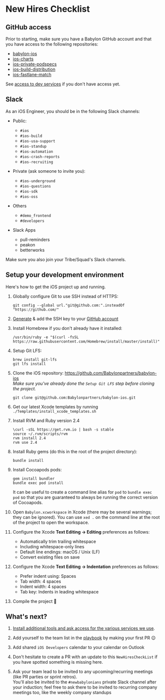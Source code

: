 # New Hires Checklist

## GitHub access

Prior to starting, make sure you have a Babylon GitHub account and that you have access to the following repositories:

- [babylon-ios](https://github.com/Babylonpartners/babylon-ios)
- [ios-charts](https://github.com/Babylonpartners/ios-charts)
- [ios-private-podspecs](https://github.com/Babylonpartners/ios-private-podspecs)
- [ios-build-distribution](https://github.com/Babylonpartners/ios-build-distribution)
- [ios-fastlane-match](https://github.com/Babylonpartners/ios-fastlane-match)

See [access to dev services](ToolsAndServices.md) if you don't have access yet.

## Slack

As an iOS Engineer, you should be in the following Slack channels:

* Public:
	- `#ios`
	- `#ios-build`
	- `#ios-usa-support`
	- `#ios-standup`
	- `#ios-automation`
	- `#ios-crash-reports`
	- `#ios-recruiting`

* Private (ask someone to invite you):
	- `#ios-underground`
	- `#ios-questions`
	- `#ios-sdk`
	- `#ios-oss`

* Others
	- `#demo_frontend`
	- `#developers`

* Slack Apps
	- pull-reminders
	- peakon
	- betterworks

Make sure you also join your Tribe/Squad's Slack channels.

## Setup your development environment

Here's how to get the iOS project up and running.

1. Globally configure Git to use SSH instead of HTTPS:
     ```
     git config --global url."git@github.com:".insteadOf "https://github.com/"
     ```
     
1. [Generate](https://help.github.com/en/articles/generating-a-new-ssh-key-and-adding-it-to-the-ssh-agent#generating-a-new-ssh-key) & add the SSH key to your [GitHub account](https://help.github.com/en/articles/adding-a-new-ssh-key-to-your-github-account)

1. Install Homebrew if you don't already have it installed:    
     ```
     /usr/bin/ruby -e "$(curl -fsSL https://raw.githubusercontent.com/Homebrew/install/master/install)"
     ```

1. Setup Git LFS:
     ```
     brew install git-lfs
     git lfs install
     ```

1. Clone the iOS repository: https://github.com/Babylonpartners/babylon-ios  
*Make sure you've already done the `Setup Git LFS` step before cloning the project.*
     ```
     git clone git@github.com:Babylonpartners/babylon-ios.git
     ```

1. Get our latest Xcode templates by running `./Templates/install_xcode_templates.sh`

1. Install RVM and Ruby version 2.4
     ```
     \curl -sSL https://get.rvm.io | bash -s stable
     source ~/.rvm/scripts/rvm
     rvm install 2.4
     rvm use 2.4
     ```
1. Install Ruby gems (do this in the root of the project directory):
     ```
     bundle install
     ```
1. Install Cocoapods pods:
     ```
     gem install bundler
     bundle exec pod install
     ```
      It can be useful to create a command line alias for `pod` to `bundle exec pod` so that you are guaranteed to always be running the correct version of Cocoapods.

1. Open `Babylon.xcworkspace` in Xcode (there may be several warnings; they can be ignored). You can use `xed .` on the command line at the root of the project to open the workspace.

1. Configure the Xcode **Text Editing -> Editing** preferences as follows:
     - Automatically trim trailing whitespace
     - Including whitespace-only lines
     - Default line endings: macOS / Unix (LF)
     - Convert existing files on save

1. Configure the Xcode **Text Editing -> Indentation** preferences as follows:
     - Prefer indent using: Spaces
     - Tab width: 4 spaces
     - Indent width: 4 spaces
     - Tab key: Indents in leading whitespace

1. Compile the project 🎉

## What's next?

1. [Install additional tools and ask access for the various services we use](ToolsAndServices.md).

1. Add yourself to the team list in the [playbook](https://github.com/Babylonpartners/ios-playbook) by making your first PR 😉

1. Add shared `iOS Developers` calendar to your calendar on Outlook

1. Don't hesitate to create a PR with an update to this `NewHiresCheckList` if you have spotted something is missing here.

1. Ask your team lead to be invited to any upcoming/recurring meetings (like PR parties or sprint retros).  
   You'll also be invited to the `#newbabylonians` private Slack channel after your induction; feel free to ask there to be invited to recurring company meetings too, like the weekly company standups
